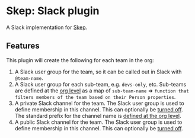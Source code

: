 # Skep: Slack plugin
A Slack implementation for [Skep](https://github.com/skeptools/skep-core).

## Features
This plugin will create the following for each team in the org:

1. A Slack user group for the team, so it can be called out in Slack with `@team-name`.
2. A Slack user group for each sub-team, e.g. `devs-only`, etc. Sub-teams are defined at the [org level](https://github.com/skeptools/skep-core/blob/main/src/organization.ts#L8) as a map of `sub-team-name` => `function that filters members of the team based on their Person properties`.
3. A private Slack channel for the team. The Slack user group is used to define membership in this channel. This can optionally be [turned off](./src/team.ts#L8). The standard prefix for the channel name is [defined at the org level](./src/organization.ts#L5).
4. A public Slack channel for the team. The Slack user group is used to define membership in this channel. This can optionally be [turned off](./src/team.ts#L9).
